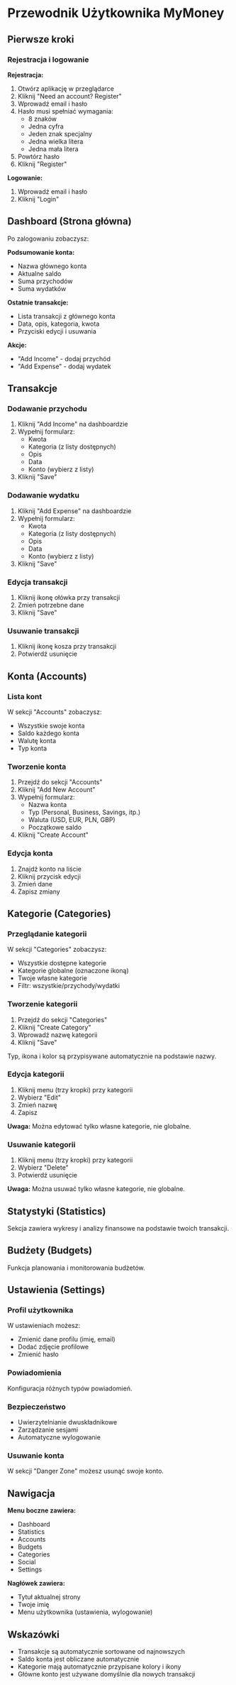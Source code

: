 # Przewodnik Użytkownika MyMoney

## Pierwsze kroki

### Rejestracja i logowanie

**Rejestracja:**
1. Otwórz aplikację w przeglądarce
2. Kliknij "Need an account? Register"
3. Wprowadź email i hasło
4. Hasło musi spełniać wymagania:
   - 8 znaków
   - Jedna cyfra
   - Jeden znak specjalny
   - Jedna wielka litera
   - Jedna mała litera
5. Powtórz hasło
6. Kliknij "Register"

**Logowanie:**
1. Wprowadź email i hasło
2. Kliknij "Login"

## Dashboard (Strona główna)

Po zalogowaniu zobaczysz:

**Podsumowanie konta:**
- Nazwa głównego konta
- Aktualne saldo
- Suma przychodów
- Suma wydatków

**Ostatnie transakcje:**
- Lista transakcji z głównego konta
- Data, opis, kategoria, kwota
- Przyciski edycji i usuwania

**Akcje:**
- "Add Income" - dodaj przychód
- "Add Expense" - dodaj wydatek

## Transakcje

### Dodawanie przychodu

1. Kliknij "Add Income" na dashboardzie
2. Wypełnij formularz:
   - Kwota
   - Kategoria (z listy dostępnych)
   - Opis
   - Data
   - Konto (wybierz z listy)
3. Kliknij "Save"

### Dodawanie wydatku

1. Kliknij "Add Expense" na dashboardzie
2. Wypełnij formularz:
   - Kwota
   - Kategoria (z listy dostępnych)
   - Opis
   - Data
   - Konto (wybierz z listy)
3. Kliknij "Save"

### Edycja transakcji

1. Kliknij ikonę ołówka przy transakcji
2. Zmień potrzebne dane
3. Kliknij "Save"

### Usuwanie transakcji

1. Kliknij ikonę kosza przy transakcji
2. Potwierdź usunięcie

## Konta (Accounts)

### Lista kont

W sekcji "Accounts" zobaczysz:
- Wszystkie swoje konta
- Saldo każdego konta
- Walutę konta
- Typ konta

### Tworzenie konta

1. Przejdź do sekcji "Accounts"
2. Kliknij "Add New Account"
3. Wypełnij formularz:
   - Nazwa konta
   - Typ (Personal, Business, Savings, itp.)
   - Waluta (USD, EUR, PLN, GBP)
   - Początkowe saldo
4. Kliknij "Create Account"

### Edycja konta

1. Znajdź konto na liście
2. Kliknij przycisk edycji
3. Zmień dane
4. Zapisz zmiany

## Kategorie (Categories)

### Przeglądanie kategorii

W sekcji "Categories" zobaczysz:
- Wszystkie dostępne kategorie
- Kategorie globalne (oznaczone ikoną)
- Twoje własne kategorie
- Filtr: wszystkie/przychody/wydatki

### Tworzenie kategorii

1. Przejdź do sekcji "Categories"
2. Kliknij "Create Category"
3. Wprowadź nazwę kategorii
4. Kliknij "Save"

Typ, ikona i kolor są przypisywane automatycznie na podstawie nazwy.

### Edycja kategorii

1. Kliknij menu (trzy kropki) przy kategorii
2. Wybierz "Edit"
3. Zmień nazwę
4. Zapisz

**Uwaga:** Można edytować tylko własne kategorie, nie globalne.

### Usuwanie kategorii

1. Kliknij menu (trzy kropki) przy kategorii
2. Wybierz "Delete"
3. Potwierdź usunięcie

**Uwaga:** Można usuwać tylko własne kategorie, nie globalne.

## Statystyki (Statistics)

Sekcja zawiera wykresy i analizy finansowe na podstawie twoich transakcji.

## Budżety (Budgets)

Funkcja planowania i monitorowania budżetów.

## Ustawienia (Settings)

### Profil użytkownika

W ustawieniach możesz:
- Zmienić dane profilu (imię, email)
- Dodać zdjęcie profilowe
- Zmienić hasło

### Powiadomienia

Konfiguracja różnych typów powiadomień.

### Bezpieczeństwo

- Uwierzytelnianie dwuskładnikowe
- Zarządzanie sesjami
- Automatyczne wylogowanie

### Usuwanie konta

W sekcji "Danger Zone" możesz usunąć swoje konto.

## Nawigacja

**Menu boczne zawiera:**
- Dashboard
- Statistics
- Accounts
- Budgets
- Categories
- Social
- Settings

**Nagłówek zawiera:**
- Tytuł aktualnej strony
- Twoje imię
- Menu użytkownika (ustawienia, wylogowanie)

## Wskazówki

- Transakcje są automatycznie sortowane od najnowszych
- Saldo konta jest obliczane automatycznie
- Kategorie mają automatycznie przypisane kolory i ikony
- Główne konto jest używane domyślnie dla nowych transakcji
